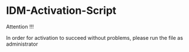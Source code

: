 # IDM-Activation-Script
Attention !!!

In order for activation to succeed without problems, please run the file as administrator
